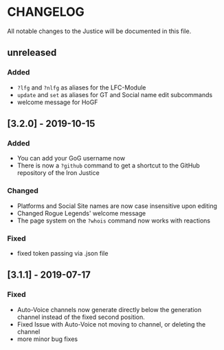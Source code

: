 # CHANGELOG
All notable changes to the Justice will be documented in this file.

## unreleased
### Added
- `?lfg` and `?nlfg` as aliases for the LFC-Module
- `update` and `set` as aliases for GT and Social name edit subcommands
- welcome message for HoGF

## [3.2.0] - 2019-10-15
### Added
- You can add your GoG username now
- There is now a `?github` command to get a shortcut to the GitHub repository of the Iron Justice
### Changed
- Platforms and Social Site names are now case insensitive upon editing
- Changed Rogue Legends' welcome message
- The page system on the `?whois` command now works with reactions
### Fixed
- fixed token passing via .json file

## [3.1.1] - 2019-07-17
### Fixed 
- Auto-Voice channels now generate directly below the generation channel instead of the fixed second position.
- Fixed Issue with Auto-Voice not moving to channel, or deleting the channel
- more minor bug fixes
